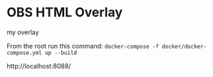 OBS HTML Overlay
====================  
my overlay




From the root run this command:
`docker-compose -f docker/docker-compose.yml up --build`


http://localhost:8088/




